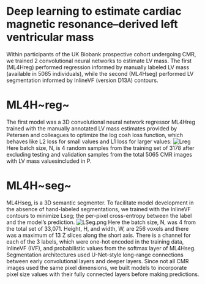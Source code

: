 # Deep learning to estimate cardiac magnetic resonance–derived left ventricular mass
Within participants of the UK Biobank prospective cohort undergoing CMR, we trained 2 convolutional neural networks to estimate LV mass. The first (ML4Hreg) performed regression informed by manually labeled LV mass (available in 5065 individuals), while the second (ML4Hseg) performed LV segmentation informed by InlineVF (version D13A) contours. 
# ML4H~reg~
The first model was a 3D convolutional neural network regressor ML4Hreg trained with the manually annotated LV mass estimates provided by Petersen and colleagues to optimize the log cosh loss function, which behaves like L2 loss for small values and L1 loss for larger values: 
![Lreg](attachment:Lreg) 
Here batch size, N, is 4 random samples from the training set of 3178 after excluding testing and validation samples from the total 5065 CMR images with LV mass valuesincluded in P.
# ML4H~seg~
ML4Hseg, is a 3D semantic
segmenter. To facilitate model development in the absence of hand-labeled segmentations, we trained with the InlineVF
contours to minimize Lseg; the per-pixel cross-entropy between the label and the model’s prediction. ![LSeg.png](attachment:LSeg.png)
Here the batch size, N, was 4 from the total set of 33,071. Height, H, and width, W, are 256 voxels and there was a
maximum of 13 Z slices along the short axis. There is a channel for each of the 3 labels, which were one-hot encoded in the training data, InlineVF (IVF), and probabilistic values from the softmax layer of ML4Hseg. Segmentation architectures used U-Net-style long-range connections between early convolutional layers and deeper layers. Since not all CMR images used the same pixel dimensions, we built models to incorporate pixel size values with their fully connected layers before making predictions.